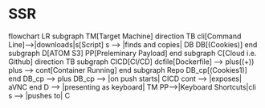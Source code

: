 # SSR
flowchart LR
    subgraph TM[Target Machine]
        direction TB
        cli[Command Line]-->|downloads|s[Script]
        s --> |finds and copies| DB
        DB[(Cookies)]
    end
    subgraph D[ATOM S3]
        PP[Preleminary Payload]
    end
    subgraph C[Cloud i.e. Github]
        direction TB
        subgraph CICD[CI/CD]
            dcfile[Dockerfile] --> plus((+))
            plus --> cont[Container Running]
        end
        subgraph Repo
            DB_cp[(Cookies1)]
        end
        DB_cp --> plus
        DB_cp --> |on push starts| CICD
        cont --> |exposes| aVNC
    end
    D --> |presenting as keyboard| TM
    PP-->|Keyboard Shortcuts|cli
    s --> |pushes to| C
